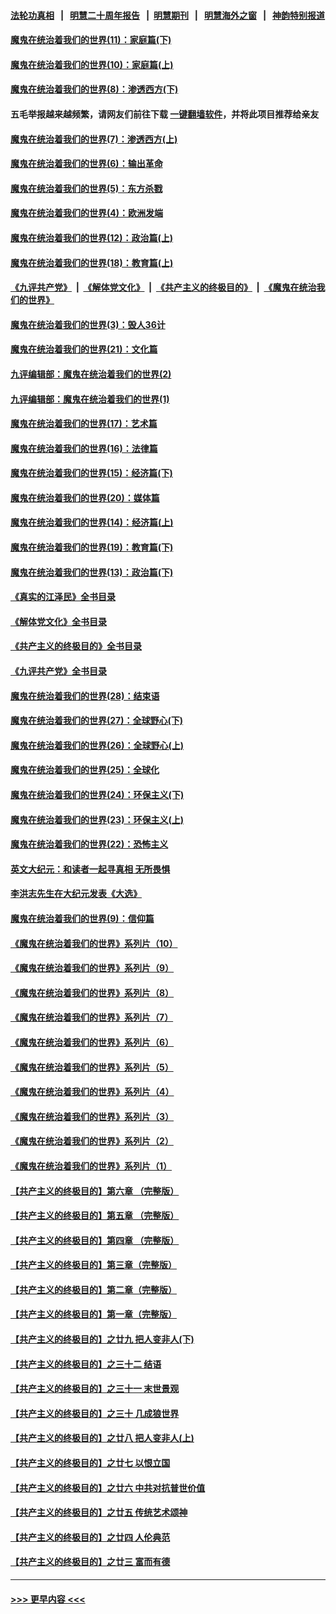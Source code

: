 #### [法轮功真相](https://github.com/gfw-breaker/truth/blob/master/README.md?t=0) &nbsp;&nbsp;|&nbsp;&nbsp; [明慧二十周年报告](https://github.com/gfw-breaker/mh-reports/blob/master/README.md?t=0) &nbsp;&nbsp;|&nbsp;&nbsp;[明慧期刊](https://github.com/gfw-breaker/mh-qikan) &nbsp;&nbsp;|&nbsp;&nbsp; [明慧海外之窗](https://github.com/gfw-breaker/mh-news/blob/master/README.md?t=0) &nbsp;&nbsp;|&nbsp;&nbsp; [神韵特别报道](https://github.com/gfw-breaker/mh-news/blob/master/shenyun.md?t=0)
#### [魔鬼在统治着我们的世界(11)：家庭篇(下)](../pages/nsc422/n10440961.md?t=11232001) 
#### [魔鬼在统治着我们的世界(10)：家庭篇(上)](../pages/nsc422/n10435448.md?t=11232001) 
#### [魔鬼在统治着我们的世界(8)：渗透西方(下)](../pages/nsc422/n10429603.md?t=11232001) 
#### 五毛举报越来越频繁，请网友们前往下载 [一键翻墙软件](https://github.com/gfw-breaker/ssr-accounts)，并将此项目推荐给亲友
#### [魔鬼在统治着我们的世界(7)：渗透西方(上)](../pages/nsc422/n10426013.md?t=11232001) 
#### [魔鬼在统治着我们的世界(6)：输出革命](../pages/nsc422/n10421536.md?t=11232001) 
#### [魔鬼在统治着我们的世界(5)：东方杀戮](../pages/nsc422/n10417707.md?t=11232001) 
#### [魔鬼在统治着我们的世界(4)：欧洲发端](../pages/nsc422/n10414890.md?t=11232001) 
#### [魔鬼在统治着我们的世界(12)：政治篇(上)](../pages/nsc422/n10444576.md?t=11232001) 
#### [魔鬼在统治着我们的世界(18)：教育篇(上)](../pages/nsc422/n10526970.md?t=11232001) 
#### [《九评共产党》](https://github.com/begood0513/9ping.md/blob/master/README.md) &nbsp;|&nbsp; [《解体党文化》](../../../../jtdwh.md/blob/master/README.md)  &nbsp;|&nbsp; [《共产主义的终极目的》](../../../../gczydzjmd.md/blob/master/README.md) &nbsp;|&nbsp; [《魔鬼在统治我们的世界》](../../../../mgztzwmdsj.md/blob/master/README.md) 
#### [魔鬼在统治着我们的世界(3)：毁人36计](../pages/nsc422/n10411583.md?t=11232001) 
#### [魔鬼在统治着我们的世界(21)：文化篇](../pages/nsc422/n10597706.md?t=11232001) 
#### [九评编辑部：魔鬼在统治着我们的世界(2)](../pages/nsc422/n10410036.md?t=11232001) 
#### [九评编辑部：魔鬼在统治着我们的世界(1)](../pages/nsc422/n10406825.md?t=11232001) 
#### [魔鬼在统治着我们的世界(17)：艺术篇](../pages/nsc422/n10499093.md?t=11232001) 
#### [魔鬼在统治着我们的世界(16)：法律篇](../pages/nsc422/n10485969.md?t=11232001) 
#### [魔鬼在统治着我们的世界(15)：经济篇(下)](../pages/nsc422/n10469975.md?t=11232001) 
#### [魔鬼在统治着我们的世界(20)：媒体篇](../pages/nsc422/n10586579.md?t=11232001) 
#### [魔鬼在统治着我们的世界(14)：经济篇(上)](../pages/nsc422/n10457370.md?t=11232001) 
#### [魔鬼在统治着我们的世界(19)：教育篇(下)](../pages/nsc422/n10564808.md?t=11232001) 
#### [魔鬼在统治着我们的世界(13)：政治篇(下)](../pages/nsc422/n10448270.md?t=11232001) 
#### [《真实的江泽民》全书目录](../pages/nsc422/n13721399.md?t=11232001) 
#### [《解体党文化》全书目录](../pages/nsc422/n13721157.md?t=11232001) 
#### [《共产主义的终极目的》全书目录](../pages/nsc422/n13721048.md?t=11232001) 
#### [《九评共产党》全书目录](../pages/nsc422/n13708085.md?t=11232001) 
#### [魔鬼在统治着我们的世界(28)：结束语](../pages/nsc422/n10936246.md?t=11232001) 
#### [魔鬼在统治着我们的世界(27)：全球野心(下)](../pages/nsc422/n10928319.md?t=11232001) 
#### [魔鬼在统治着我们的世界(26)：全球野心(上)](../pages/nsc422/n10900318.md?t=11232001) 
#### [魔鬼在统治着我们的世界(25)：全球化](../pages/nsc422/n10788205.md?t=11232001) 
#### [魔鬼在统治着我们的世界(24)：环保主义(下)](../pages/nsc422/n10695307.md?t=11232001) 
#### [魔鬼在统治着我们的世界(23)：环保主义(上)](../pages/nsc422/n10688613.md?t=11232001) 
#### [魔鬼在统治着我们的世界(22)：恐怖主义](../pages/nsc422/n10614727.md?t=11232001) 
#### [英文大纪元：和读者一起寻真相 无所畏惧](../pages/nsc422/n12542027.md?t=11232001) 
#### [李洪志先生在大纪元发表《大选》](../pages/nsc422/n12534746.md?t=11232001) 
#### [魔鬼在统治着我们的世界(9)：信仰篇](../pages/nsc422/n10432159.md?t=11232001) 
#### [《魔鬼在统治着我们的世界》系列片（10）](../pages/nsc422/n12292670.md?t=11232001) 
#### [《魔鬼在统治着我们的世界》系列片（9）](../pages/nsc422/n12290859.md?t=11232001) 
#### [《魔鬼在统治着我们的世界》系列片（8）](../pages/nsc422/n12287445.md?t=11232001) 
#### [《魔鬼在统治着我们的世界》系列片（7）](../pages/nsc422/n12283425.md?t=11232001) 
#### [《魔鬼在统治着我们的世界》系列片（6）](../pages/nsc422/n12282314.md?t=11232001) 
#### [《魔鬼在统治着我们的世界》系列片（5）](../pages/nsc422/n12281419.md?t=11232001) 
#### [《魔鬼在统治着我们的世界》系列片（4）](../pages/nsc422/n12274024.md?t=11232001) 
#### [《魔鬼在统治着我们的世界》系列片（3）](../pages/nsc422/n12271322.md?t=11232001) 
#### [《魔鬼在统治着我们的世界》系列片（2）](../pages/nsc422/n12269049.md?t=11232001) 
#### [《魔鬼在统治着我们的世界》系列片（1）](../pages/nsc422/n12267575.md?t=11232001) 
#### [【共产主义的终极目的】第六章 （完整版）](../pages/nsc422/n11428913.md?t=11232001) 
#### [【共产主义的终极目的】第五章 （完整版）](../pages/nsc422/n11428912.md?t=11232001) 
#### [【共产主义的终极目的】第四章 （完整版）](../pages/nsc422/n11428907.md?t=11232001) 
#### [【共产主义的终极目的】第三章（完整版）](../pages/nsc422/n11428848.md?t=11232001) 
#### [【共产主义的终极目的】第二章（完整版）](../pages/nsc422/n11428831.md?t=11232001) 
#### [【共产主义的终极目的】第一章（完整版）](../pages/nsc422/n11417651.md?t=11232001) 
#### [【共产主义的终极目的】之廿九 把人变非人(下)](../pages/nsc422/n11344140.md?t=11232001) 
#### [【共产主义的终极目的】之三十二 结语](../pages/nsc422/n11360535.md?t=11232001) 
#### [【共产主义的终极目的】之三十一 末世景观](../pages/nsc422/n11351129.md?t=11232001) 
#### [【共产主义的终极目的】之三十 几成狼世界](../pages/nsc422/n11348280.md?t=11232001) 
#### [【共产主义的终极目的】之廿八 把人变非人(上)](../pages/nsc422/n11340492.md?t=11232001) 
#### [【共产主义的终极目的】之廿七 以恨立国](../pages/nsc422/n11336944.md?t=11232001) 
#### [【共产主义的终极目的】之廿六 中共对抗普世价值](../pages/nsc422/n11324785.md?t=11232001) 
#### [【共产主义的终极目的】之廿五 传统艺术颂神](../pages/nsc422/n11296396.md?t=11232001) 
#### [【共产主义的终极目的】之廿四 人伦典范](../pages/nsc422/n11296397.md?t=11232001) 
#### [【共产主义的终极目的】之廿三 富而有德](../pages/nsc422/n11283598.md?t=11232001) 

----
#### [ >>> 更早内容 <<< ](../indexes/nsc422-earlier.md)
